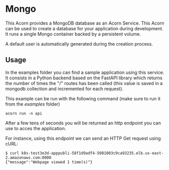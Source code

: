 # Mongo

This Acorn provides a MongoDB database as an Acorn Service. This Acorn can be used to create a database for your application during development. It runs a single Mongo container backed by a persistent volume.

A default user is automatically generated during the creation process.

## Usage

In the examples folder you can find a sample application using this service. It consists in a Python backend based on the FastAPI library which returns the number of times the "/" routes has been called (this value is saved in a mongodb collection and incremented for each request).

This example can be run with the following command (make sure to run it from the *examples* folder)

```
acorn run -n api
```

After a few tens of seconds you will be returned an http endpoint you can use to acces the application. 

For instance, using this endpoint we can send an HTTP Get request using cURL:

```
$ curl k8s-test3e3d-apppubli-58f1d9adf4-5081003c9ca93235.elb.us-east-2.amazonaws.com:8000
{"message":"Webpage viewed 1 time(s)"}
```
